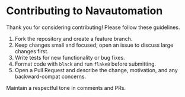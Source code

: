 # Contributing to Navautomation

Thank you for considering contributing! Please follow these guidelines.

1. Fork the repository and create a feature branch.
2. Keep changes small and focused; open an issue to discuss large changes first.
3. Write tests for new functionality or bug fixes.
4. Format code with `black` and run `flake8` before submitting.
5. Open a Pull Request and describe the change, motivation, and any backward-compat concerns.

Maintain a respectful tone in comments and PRs.
